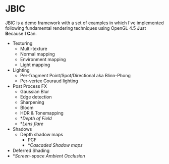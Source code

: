 # JBIC #

JBIC is a demo framework with a set of examples in which I've implemented following fundamental rendering techniques using OpenGL 4.5 **J**ust **B**ecause **I** **C**an.

* Texturing
    * Multi-texture
    * Normal mapping
    * Environment mapping
    * Light mapping
* Lighting
    * Per-fragment Point/Spot/Directional aka Blinn-Phong
    * Per-vertex Gouraud lighting
* Post Process FX
    * Gaussian Blur
    * Edge detection
    * Sharpening
    * Bloom
    * HDR & Tonemapping
    * **Depth of Field*
    * **Lens flare*
* Shadows
    * Depth shadow maps
        * PCF
        * **Cascaded Shadow maps*
* Deferred Shading
* **Screen-space Ambient Occlusion*
